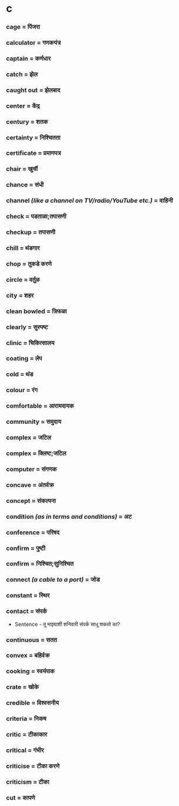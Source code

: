 # c

### cage = पिंजरा

### calculator = गणकयंत्र

### captain = कर्णधार

### catch = झेल

### caught out = झेलबाद

### center = केंद्र

### century = शतक

### certainty = निश्चितता

### certificate = प्रमाणपत्र

### chair = खुर्ची

### chance = संधी

### channel *(like a channel on TV/radio/YouTube etc.)* = वाहिनी

### check = पडताळा;तपासणी

### checkup = तपासणी

### chill = थंडगार

### chop = तुकडे करणे

### circle = वर्तुळ

### city = शहर

### clean bowled = त्रिफळा

### clearly = सुस्पष्ट

### clinic = चिकित्सालय

### coating = लेप

### cold = थंड

### colour = रंग

### comfortable = आरामदायक

### community = समुदाय

### complex = जटिल

### complex = क्लिष्ट;जटिल

### computer = संगणक

### concave = अंतर्वक्र

### concept = संकल्पना

### condition *(as in terms and conditions)* = अट

### conference = परिषद

### confirm = पुष्टी

### confirm = निश्चित;सुनिश्चित

### connect *(a cable to a port)* = जोड

### constant = स्थिर

### contact = संपर्क

- Sentence - तू माझ्याशी शनिवारी संपर्क साधू शकतो का?

### continuous = सतत

### convex = बहिर्वक्र

### cooking = स्वयंपाक

### crate = खोके

### credible = विश्वसनीय

### criteria = निकष

### critic = टीकाकार

### critical = गंभीर

### criticise = टीका करणे

### criticism = टीका

### cut = कापणे

